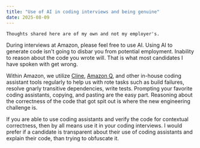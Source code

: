 ```yaml
---
title: "Use of AI in coding interviews and being genuine"
date: 2025-08-09
---
```


```
Thoughts shared here are of my own and not my employer's.
```

During interviews at Amazon, please feel free to use AI. Using AI to generate code isn't going to disbar you from potential employment. Inability to reason about the code you wrote will. That is what most candidates I have spoken with get wrong. 

Within Amazon, we utilize [Cline](https://docs.cline.bot/getting-started/for-new-coders), [Amazon Q](https://aws.amazon.com/q/), and other in-house coding assistant tools regularly to help us with rote tasks such as build failures, resolve gnarly transitive dependencies, write tests. Prompting your favorite coding assistants, copying, and pasting are the easy part. Reasoning about the correctness of the code that got spit out is where the new engineering challenge is.

If you are able to use coding assistants and verify the code for contextual correctness, then by all means use it in your coding interviews. I would prefer if a candidate is transparent about their use of coding assistants and explain their code, than trying to obfuscate it.
